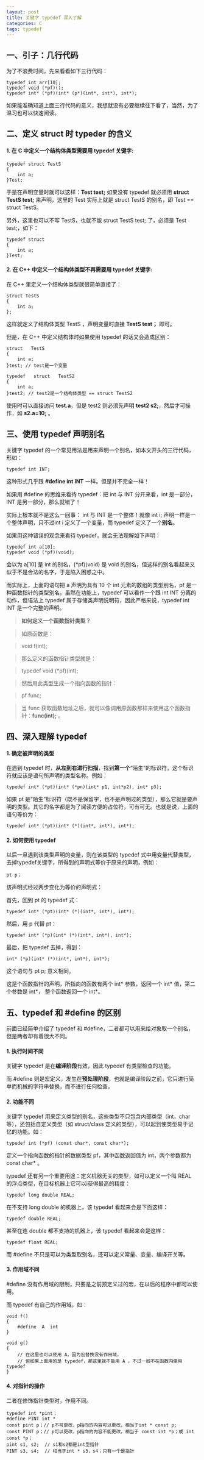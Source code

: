 ```yaml
---
layout: post
title: 关键字 typedef 深入了解
categories: C
tags: typedef
---
```


## 一、引子：几行代码

为了不浪费时间，先来看看如下三行代码：

    typedef int arr[10];
    typedef void (*pf)();
	typedef int* (*pf)(int* (p*)(int*, int*), int*);

如果能准确知道上面三行代码的意义，我想就没有必要继续往下看了，当然，为了温习也可以快速阅读。

## 二、定义 struct 时 typeder 的含义

#### 1. 在 C 中定义一个结构体类型需要用 typedef 关键字:
    typedef struct TestS
    {
        int a;
    }Test;

于是在声明变量时就可以这样：**Test test;** 如果没有 typedef 就必须用 **struct TestS test;** 来声明，这里的 Test 实际上就是 struct TestS 的别名，即 Test == struct TestS。

另外，这里也可以不写 TestS，也就不能 struct TestS test; 了，必须是 Test test;，如下：

    typedef struct
    {
        int a;
    }Test;

#### 2. 在 C++ 中定义一个结构体类型不再需要用 typedef 关键字:

在 C++ 里定义一个结构体类型就很简单直接了：

    struct TestS
    {
        int a;
    };

这样就定义了结构体类型 TestS ，声明变量时直接 **TestS test；** 即可。

<!--more-->

但是，在 C++ 中定义结构体时如果使用 typedef 的话又会造成区别：

    struct   TestS   
    {   
        int a;   
    }test; // test是一个变量  

    typedef   struct   TestS2   
    {   
        int a;   
    }test2; // test2是一个结构体类型 == struct TestS2

使用时可以直接访问 **test.a**，但是 test2 则必须先声明 **test2 s2;**，然后才可操作，如  **s2.a=10;** 。

## 三、使用 typedef 声明别名

关键字 typedef 的一个常见用法是用来声明一个别名，如本文开头的三行代码，形如：

    typedef int INT;

这种形式几乎跟 **#define int INT** 一样。但是并不完全一样！

如果用 #define 的思维来看待 typedef：把 int 与 INT 分开来看，int 是一部分，INT 是另一部分，那么就错了！

实际上根本就不是这么一回事： int 与 INT 是一个整体！就像 int i; 声明一样是一个整体声明，只不过int i 定义了一个变量，而 typedef 定义了一个**别名**。

如果用这种错误的观念来看待 typedef，就会无法理解如下声明：

    typedef int a[10];
    typedef void (*pf)(void);

会以为 a[10] 是 int 的别名，(*pf)(void) 是 void 的别名，但这样的别名看起来又似乎不是合法的名字，于是陷入困惑之中。

而实际上，上面的语句把 a 声明为具有 10 个 int 元素的数组的类型别名，pf 是一种函数指针的类型别名。虽然在功能上，typedef 可以看作一个跟 int INT 分离的动作，但语法上 typedef 属于存储类声明说明符，因此严格来说，typedef int INT 是一个完整的声明。

> **如何定义一个函数指针类型？**

> 如原函数是：

>    void f(int);

>那么定义的函数指针类型就是：

>    typedef void (*pf)(int);

>然后用此类型生成一个指向函数的指针：

>    pf func;

>当 func 获取函数地址之后，就可以像调用原函数那样来使用这个函数指针：**func(int);** 。

## 四、深入理解 typedef

#### 1. 确定被声明的类型

在遇到 typedef 时，**从左到右进行扫描**，找到**第一个**“陌生”的标识符，这个标识符就应该是语句所声明的类型名称。例如：

    typedef int* (*pt)(int* (*pn)(int* p1, int*p2), int* p3);
          
如果 pt 是“陌生”标识符（既不是保留字，也不是声明过的类型），那么它就是要声明的类型。其它的名字都是为了阅读方便的占位符，可有可无。也就是说，上面的语句等价为：

    typedef int* (*pt)(int* (*)(int*, int*), int*);

#### 2. 如何使用 typedef

以后一旦遇到该类型声明的变量，则在该类型的 typedef 式中用变量代替类型，去掉typedef关键字，所得到的声明式等价于原来的声明，例如：

    pt p；
         
该声明式经过两步变化为等价的声明式：

首先，回到 pt 的 typedef 式：

    typedef int* (*pt)(int* (*)(int*, int*), int*);
             
然后，用 p 代替 pt：
           
    typedef int* (*p)(int* (*)(int*, int*), int*);
    
最后，把 typedef 去掉，得到：
      
    int* (*p)(int* (*)(int*, int*), int*);

这个语句与 pt p; 意义相同。
             
这是个函数指针的声明，所指向的函数有两个 int\* 参数，返回一个 int\* 值，第二个参数是 int\*， 整个函数返回一个 int\*。

## 五、typedef 和 #define 的区别

前面已经简单介绍了 typedef 和 #define，二者都可以用来给对象取一个别名，但是两者却有着很大不同。

#### 1. 执行时间不同

关键字 typedef 是在**编译阶段**有效，因此 typedef 有类型检查的功能。

而 #define 则是宏定义，发生在**预处理阶段**，也就是编译阶段之前，它只进行简单而机械的字符串替换，而不进行任何检查。

#### 2. 功能不同

关键字 typedef 用来定义类型的别名，这些类型不只包含内部类型（int，char 等），还包括自定义类型（如 struct/class 定义的类型），可以起到使类型易于记忆的功能。如：
    
    typedef int (*pf) (const char*, const char*);
          
定义一个指向函数的指针的数据类型 pf，其中函数返回值为 int，两个参数都为 const char* 。
          
typedef 还有另一个重要用途：定义机器无关的类型，如可以定义一个叫 REAL 的浮点类型，在目标机器上它可以i获得最高的精度：

    typedef long double REAL;

在不支持 long double 的机器上，该 typedef 看起来会是下面这样：
 
    typedef double REAL;
          
甚至在连 double 都不支持的机器上，该 typedef 看起来会是这样：

    typedef float REAL;
          
而 #define 不只是可以为类型取别名，还可以定义常量、变量、编译开关等。

#### 3. 作用域不同

\#define 没有作用域的限制，只要是之前预定义过的宏，在以后的程序中都可以使用。

而 typedef 有自己的作用域，如：

    void f()   
    {   
        #define  A  int   
    }    

    void g()   
    {   
        // 在这里也可以使用 A，因为宏替换没有作用域，   
        // 但如果上面用的是 typedef，那这里就不能用 A ，不过一般不在函数内使用 typedef
    }

#### 4. 对指针的操作

二者在修饰指针类型时，作用不同。

    typedef int *pint；
    #define PINT int *
    const pint p；// p不可更改，p指向的内容可以更改，相当于int * const p;
    const PINT p；// p可以更改，p指向的内容不能更改，相当于 const int *p；或 int const *p；
    pint s1, s2;  // s1和s2都是int型指针
    PINT s3, s4;  // 相当于int * s3，s4；只有一个是指针

